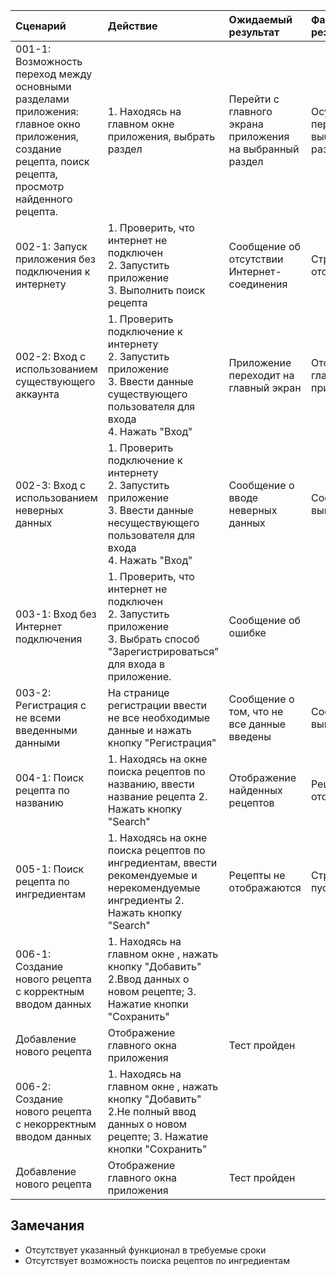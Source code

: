 |Cценарий|Действие|Ожидаемый результат|Фактический результат| Оценка|
|:---|:---|:---|:---|:---|
|001-1: Возможность переход между основными разделами приложения: главное окно приложения, создание рецепта, поиск рецепта, просмотр найденного рецепта. | 1. Находясь на главном окне приложения, выбрать раздел | Перейти с главного экрана приложения на выбранный раздел |Осуществлен переход на выбранный раздел |Тест пройден |
|002-1: Запуск приложения без подключения к интернету|1. Проверить, что интернет не подключен <br /> 2. Запустить приложение <br /> 3. Выполнить поиск рецепта|Сообщение об отсутствии Интернет-соединения|Страница отстутвует|Тест не пройден|
|002-2: Вход с использованием существующего аккаунта|1. Проверить подключение к интернету <br /> 2. Запустить приложение <br /> 3. Ввести данные существующего пользователя для входа <br /> 4. Нажать "Вход"|Приложение переходит на главный экран|Отображение главного окна приложения|Тест пройден|
|002-3: Вход с использованием неверных данных|1. Проверить подключение к интернету <br /> 2. Запустить приложение <br /> 3. Ввести данные несуществующего пользователя для входа <br /> 4. Нажать "Вход"|Сообщение о вводе неверных данных|Сообщение выведено|Тест пройден|
|003-1: Вход без Интернет подключения|1. Проверить, что интернет не подключен <br /> 2. Запустить приложение <br /> 3. Выбрать способ "Зарегистрироваться" для входа в приложение.|Сообщение об ошибке||Тест пройден|
|003-2: Регистрация с не всеми введенными данными|На странице регистрации ввести не все необходимые данные и нажать кнопку "Регистрация"|Сообщение о том, что не все данные введены|Сообщение выведено|Тест пройден|
|004-1: Поиск рецепта по названию | 1. Находясь на окне поиска рецептов по названию, ввести название рецепта 2. Нажать кнопку  "Search" | Отображение найденных рецептов | Рецепты отображаются | Тест пройден |
|005-1: Поиск рецепта по ингредиентам | 1. Находясь на окне поиска рецептов по ингредиентам, ввести рекомендуемые и нерекомендуемые ингредиенты 2. Нажать кнопку  "Search" | Рецепты не отображаются | Страница пустая | Тест не пройден |
|006-1: Создание нового рецепта с корректным вводом данных| 1. Находясь на главном окне , нажать кнопку "Добавить" 2.Ввод данных о новом рецепте; 3. Нажатие кнопки "Сохранить"
| Добавление нового рецепта| Отображение главного окна приложения |Тест пройден |
|006-2: Создание нового рецепта с некорректным вводом данных| 1. Находясь на главном окне , нажать кнопку "Добавить" 2.Не полный ввод данных о новом рецепте; 3. Нажатие кнопки "Сохранить"
| Добавление нового рецепта| Отображение главного окна приложения |Тест пройден |
## Замечания
* Отсутствует указанный функционал в требуемые сроки  
* Отсутствует возможность поиска рецептов по ингредиентам 
